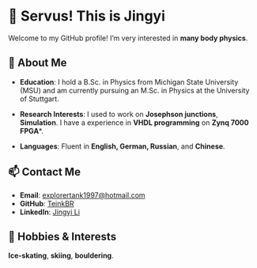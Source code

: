 
# 👋 Servus! This is Jingyi 

Welcome to my GitHub profile! I’m very interested in **many body physics**.

## 🧪 About Me
- **Education**: I hold a B.Sc. in Physics from Michigan State University (MSU) and am currently pursuing an M.Sc. in Physics at the University of Stuttgart.
- **Research Interests**: I used to work on **Josephson junctions**, **Simulation**. I have a experience in **VHDL programming** on **Zynq 7000 FPGA***.

- **Languages**: Fluent in **English, German, Russian**, and **Chinese**.



## 📫 Contact Me
- **Email**: [explorertank1997@hotmail.com](mailto:explorertank1997@hotmail.com)
- **GitHub**: [TeinkBR](https://github.com/TeinkBR)
- **LinkedIn**: [Jingyi Li](https://www.linkedin.com/in/jingyi-li-87893213a)

## 🎻 Hobbies & Interests
**Ice-skating**, **skiing**, **bouldering**.
